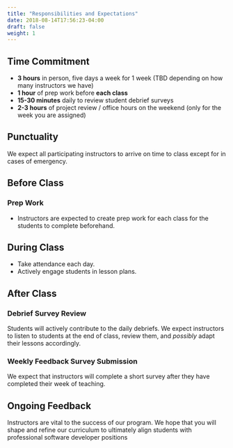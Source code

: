 ```yaml
---
title: "Responsibilities and Expectations"
date: 2018-08-14T17:56:23-04:00
draft: false
weight: 1
---
```


## Time Commitment
- __3 hours__ in person, five days a week for 1 week (TBD depending on how many instructors we have)
- __1 hour__ of prep work before __each class__
- __15-30 minutes__ daily to review student debrief surveys
- __2-3 hours__ of project review / office hours on the weekend (only for the week you are assigned)

<!-- # Class Structure (Move to lesson plan for orientation)
- 2 hours, twice a week for 3 weeks
- General class plan
    - Welcome, goals, warm-up (25 mins)
    - Lesson (25 mins)
    - Break (10 mins)
    - Discussion (50 mins)
    - Debrief (10 mins) -->

## Punctuality
We expect all participating instructors to arrive on time to class except for in cases of emergency.

## Before Class
### Prep Work
- Instructors are expected to create prep work for each class for the students to complete beforehand.

## During Class
- Take attendance each day.
- Actively engage students in lesson plans.

## After Class
### Debrief Survey Review
Students will actively contribute to the daily debriefs. We expect instructors to listen to students at the end of class, review them, and *possibly* adapt their lessons accordingly.

### Weekly Feedback Survey Submission
We expect that instructors will complete a short survey after they have completed their week of teaching.

## Ongoing Feedback
Instructors are vital to the success of our program. We hope that you will shape and refine our curriculum to ultimately align students with professional software developer positions
